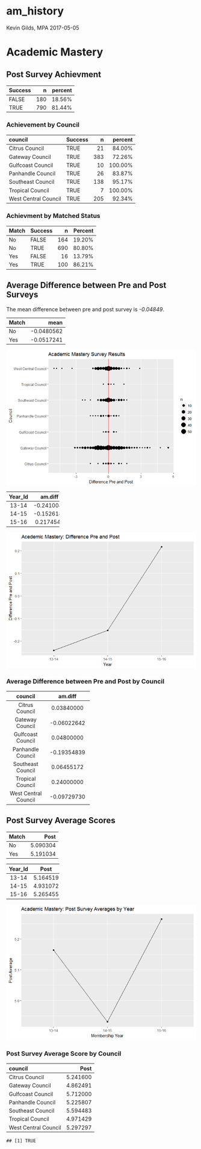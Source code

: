 am\_history
================
Kevin Gilds, MPA
2017-05-05

Academic Mastery
================

Post Survey Achievment
----------------------

| Success |    n|  percent|
|:--------|----:|--------:|
| FALSE   |  180|   18.56%|
| TRUE    |  790|   81.44%|

### Achievement by Council

| council              | Success |    n|  percent|
|:---------------------|:--------|----:|--------:|
| Citrus Council       | TRUE    |   21|   84.00%|
| Gateway Council      | TRUE    |  383|   72.26%|
| Gulfcoast Council    | TRUE    |   10|  100.00%|
| Panhandle Council    | TRUE    |   26|   83.87%|
| Southeast Council    | TRUE    |  138|   95.17%|
| Tropical Council     | TRUE    |    7|  100.00%|
| West Central Council | TRUE    |  205|   92.34%|

### Achievment by Matched Status

| Match | Success |    n|  Percent|
|:------|:--------|----:|--------:|
| No    | FALSE   |  164|   19.20%|
| No    | TRUE    |  690|   80.80%|
| Yes   | FALSE   |   16|   13.79%|
| Yes   | TRUE    |  100|   86.21%|

Average Difference between Pre and Post Surveys
-----------------------------------------------

The mean difference between pre and post survey is *-0.04849*.

| Match |        mean|
|:------|-----------:|
| No    |  -0.0480562|
| Yes   |  -0.0517241|

![](Figs/am_plot_diff-1.png)

<table style="width:28%;">
<colgroup>
<col width="13%" />
<col width="13%" />
</colgroup>
<thead>
<tr class="header">
<th align="center">Year_Id</th>
<th align="center">am.diff</th>
</tr>
</thead>
<tbody>
<tr class="odd">
<td align="center">13-14</td>
<td align="center">-0.2410042</td>
</tr>
<tr class="even">
<td align="center">14-15</td>
<td align="center">-0.1526185</td>
</tr>
<tr class="odd">
<td align="center">15-16</td>
<td align="center">0.2174545</td>
</tr>
</tbody>
</table>

![](Figs/am_year_ach-1.png)

### Average Difference between Pre and Post by Council

<table style="width:44%;">
<colgroup>
<col width="29%" />
<col width="15%" />
</colgroup>
<thead>
<tr class="header">
<th align="center">council</th>
<th align="center">am.diff</th>
</tr>
</thead>
<tbody>
<tr class="odd">
<td align="center">Citrus Council</td>
<td align="center">0.03840000</td>
</tr>
<tr class="even">
<td align="center">Gateway Council</td>
<td align="center">-0.06022642</td>
</tr>
<tr class="odd">
<td align="center">Gulfcoast Council</td>
<td align="center">0.04800000</td>
</tr>
<tr class="even">
<td align="center">Panhandle Council</td>
<td align="center">-0.19354839</td>
</tr>
<tr class="odd">
<td align="center">Southeast Council</td>
<td align="center">0.06455172</td>
</tr>
<tr class="even">
<td align="center">Tropical Council</td>
<td align="center">0.24000000</td>
</tr>
<tr class="odd">
<td align="center">West Central Council</td>
<td align="center">-0.09729730</td>
</tr>
</tbody>
</table>

Post Survey Average Scores
--------------------------

| Match |      Post|
|:------|---------:|
| No    |  5.090304|
| Yes   |  5.191034|

<table style="width:28%;">
<colgroup>
<col width="13%" />
<col width="13%" />
</colgroup>
<thead>
<tr class="header">
<th align="center">Year_Id</th>
<th align="center">Post</th>
</tr>
</thead>
<tbody>
<tr class="odd">
<td align="center">13-14</td>
<td align="center">5.164519</td>
</tr>
<tr class="even">
<td align="center">14-15</td>
<td align="center">4.931072</td>
</tr>
<tr class="odd">
<td align="center">15-16</td>
<td align="center">5.265455</td>
</tr>
</tbody>
</table>

![](Figs/plot_avgs_am-1.png)

### Post Survey Average Score by Council

| council              |      Post|
|:---------------------|---------:|
| Citrus Council       |  5.241600|
| Gateway Council      |  4.862491|
| Gulfcoast Council    |  5.712000|
| Panhandle Council    |  5.225807|
| Southeast Council    |  5.594483|
| Tropical Council     |  4.971429|
| West Central Council |  5.297297|

    ## [1] TRUE
